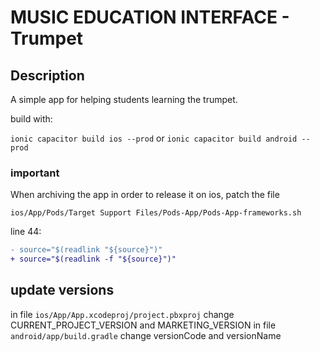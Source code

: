 # MUSIC EDUCATION INTERFACE - Trumpet #

## Description ##
A simple app for helping students learning the trumpet.


build with:

`ionic capacitor build ios --prod`
or 
`ionic capacitor build android --prod`


### important ###
When archiving the app in order to release it on ios, patch the file

`ios/App/Pods/Target Support Files/Pods-App/Pods-App-frameworks.sh`

line 44:
```diff
- source="$(readlink "${source}")"
+ source="$(readlink -f "${source}")"
```


## update versions ##
in file `ios/App/App.xcodeproj/project.pbxproj` change CURRENT_PROJECT_VERSION and MARKETING_VERSION
in file `android/app/build.gradle` change versionCode and versionName